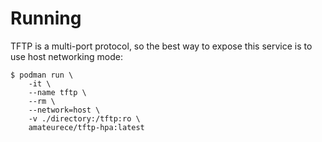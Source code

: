 # Running

TFTP is a multi-port protocol, so the best way to expose this service is to use
host networking mode:

```bash-session
$ podman run \
    -it \
    --name tftp \
    --rm \
    --network=host \
    -v ./directory:/tftp:ro \
    amateurece/tftp-hpa:latest
```
